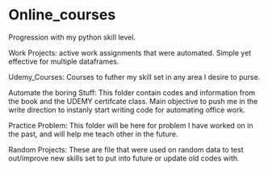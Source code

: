 # Online_courses
Progression with my python skill level.

Work Projects:
    active work assignments that were automated. Simple yet effective for multiple dataframes.

Udemy_Courses:
    Courses to futher my skill set in any area I desire to purse. 

Automate the boring Stuff:
    This folder contain codes and information from the book and the UDEMY certifcate class. Main objective to push me in the write direction to instanly start writing code for     automating office work. 

Practice Problem:
    This folder will be here for problem I have worked on in the past, and will help me teach other in the future.
    
Random Projects:
    These are file that were used on random data to test out/improve new skills set to put into future or update old codes with. 

